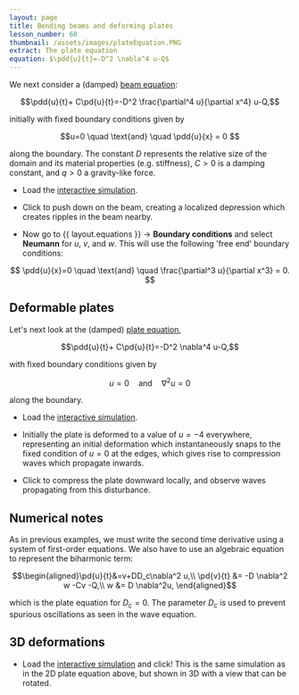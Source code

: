 ```yaml
---
layout: page
title: Bending beams and deforming plates
lesson_number: 60
thumbnail: /assets/images/plateEquation.PNG
extract: The plate equation
equation: $\pdd{u}{t}=-D^2 \nabla^4 u-Q$
---
```

We next consider a (damped) [beam equation](https://en.wikipedia.org/wiki/Euler%E2%80%93Bernoulli_beam_theory):

$$\pdd{u}{t}+ C\pd{u}{t}=-D^2 \frac{\partial^4 u}{\partial x^4} u-Q,$$

initially with fixed boundary conditions given by

$$u=0 \quad \text{and} \quad \pdd{u}{x} = 0 $$

along the boundary. The constant $D$ represents the relative size of the domain and its material properties (e.g. stiffness), $C>0$ is a damping constant, and $q>0$ a gravity-like force.

* Load the [interactive simulation](/sim/?preset=BeamEquation). 

* Click to push down on the beam, creating a localized depression which creates ripples in the beam nearby. 

* Now go to <span class='click_sequence'>{{ layout.equations }} → **Boundary conditions**</span> and select **Neumann** for $u$, $v$, and $w$. This will use the following 'free end' boundary conditions:

$$
\pdd{u}{x}=0 \quad \text{and} \quad \frac{\partial^3 u}{\partial x^3}  = 0. 
$$

## Deformable plates
Let's next look at the (damped) [plate equation](https://en.wikipedia.org/wiki/Kirchhoff%E2%80%93Love_plate_theory),

$$\pdd{u}{t}+ C\pd{u}{t}=-D^2 \nabla^4 u-Q,$$

with fixed boundary conditions given by

$$u=0 \quad \text{and} \quad \nabla^2 u = 0 $$

along the boundary. 

* Load the [interactive simulation](/sim/?preset=plateEquation). 

* Initially the plate is deformed to a value of $u=-4$ everywhere, representing an initial deformation which instantaneously snaps to the fixed condition of $u=0$ at the edges, which gives rise to compression waves which propagate inwards. 

* Click to compress the plate downward locally, and observe waves propagating from this disturbance.

## Numerical notes

As in previous examples, we must write the second time derivative using a system of first-order equations. We also have to use an algebraic equation to represent the biharmonic term:

$$\begin{aligned}\pd{u}{t}&=v+DD_c\nabla^2 u,\\
 \pd{v}{t} &= -D \nabla^2 w -Cv -Q,\\
 w &= D \nabla^2u,
 \end{aligned}$$

which is the plate equation for $D_c=0$. The parameter $D_c$ is used to prevent spurious oscillations as seen in the wave equation.

## 3D deformations


* Load the [interactive simulation](/sim/?preset=plateEquation3D) and click! This is the same simulation as in the 2D plate equation above, but shown in 3D with a view that can be rotated.

